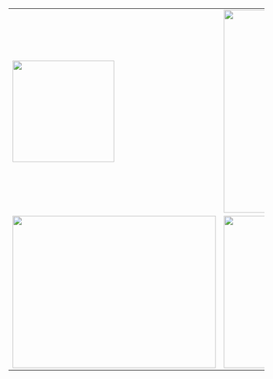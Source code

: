 <table>
  <tr>
    <td><img src="https://github.com/user-attachments/assets/880eb554-7fcd-4330-a54f-38f4eeb0536e" width="200"/></td>
    <td><img src="https://github.com/user-attachments/assets/732fb084-16dc-458c-aba9-7c049cd0a324" width="400" height="400"/></td>
  </tr>
  <tr>
    <td><img src="https://github.com/user-attachments/assets/d2d60568-19dc-44c6-82f9-969747b1a12d" width="400" height="300"/></td>
    <td><img src="https://github.com/user-attachments/assets/cddc1086-8197-4dff-8e63-f3c9a571dc51" width="400" height="300"/></td>
  </tr>
</table>
